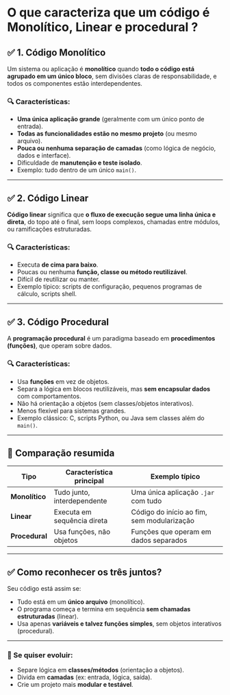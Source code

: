 # O que caracteriza que um código é Monolítico, Linear e procedural ?

## ✅ **1. Código Monolítico**

Um sistema ou aplicação é **monolítico** quando **todo o código está agrupado em um único bloco**, sem divisões claras de responsabilidade, e todos os componentes estão interdependentes.

### 🔍 Características:

* **Uma única aplicação grande** (geralmente com um único ponto de entrada).
* **Todas as funcionalidades estão no mesmo projeto** (ou mesmo arquivo).
* **Pouca ou nenhuma separação de camadas** (como lógica de negócio, dados e interface).
* Dificuldade de **manutenção e teste isolado**.
* Exemplo: tudo dentro de um único `main()`.

---

## ✅ **2. Código Linear**

**Código linear** significa que **o fluxo de execução segue uma linha única e direta**, do topo até o final, sem loops complexos, chamadas entre módulos, ou ramificações estruturadas.

### 🔍 Características:

* Executa **de cima para baixo**.
* Poucas ou nenhuma **função, classe ou método reutilizável**.
* Difícil de reutilizar ou manter.
* Exemplo típico: scripts de configuração, pequenos programas de cálculo, scripts shell.

---

## ✅ **3. Código Procedural**

A **programação procedural** é um paradigma baseado em **procedimentos (funções)**, que operam sobre dados.

### 🔍 Características:

* Usa **funções** em vez de objetos.
* Separa a lógica em blocos reutilizáveis, mas **sem encapsular dados** com comportamentos.
* Não há orientação a objetos (sem classes/objetos interativos).
* Menos flexível para sistemas grandes.
* Exemplo clássico: C, scripts Python, ou Java sem classes além do `main()`.

---

## 🧠 Comparação resumida

| Tipo           | Característica principal    | Exemplo típico                             |
| -------------- | --------------------------- | ------------------------------------------ |
| **Monolítico** | Tudo junto, interdependente | Uma única aplicação `.jar` com tudo        |
| **Linear**     | Executa em sequência direta | Código do início ao fim, sem modularização |
| **Procedural** | Usa funções, não objetos    | Funções que operam em dados separados      |

---

## ✅ Como reconhecer os três juntos?

Seu código está assim se:

* Tudo está em um **único arquivo** (monolítico).
* O programa começa e termina em sequência **sem chamadas estruturadas** (linear).
* Usa apenas **variáveis e talvez funções simples**, sem objetos interativos (procedural).

---

### 🧭 Se quiser evoluir:

* Separe lógica em **classes/métodos** (orientação a objetos).
* Divida em **camadas** (ex: entrada, lógica, saída).
* Crie um projeto mais **modular e testável**.